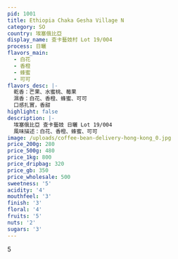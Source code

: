 ```yaml
---
pid: 1001
title: Ethiopia Chaka Gesha Village N
category: SO
country: 埃塞俄比亞
display_name: 查卡藝妓村 Lot 19/004
process: 日曬
flavors_main:
  - 白花
  - 香橙
  - 蜂蜜
  - 可可
flavors_desc: |-
  乾香：芒果、水蜜桃、莓果
  濕香：白花、香橙、蜂蜜、可可
  口感扎實，香甜
highlight: false
description: |-
  埃塞俄比亞 查卡藝妓 日曬 Lot 19/004
  風味描述：白花、香橙、蜂蜜、可可
image: /uploads/coffee-bean-delivery-hong-kong_0.jpg
price_200g: 280
price_500g: 480
price_1kg: 800
price_dripbag: 320
price_gb: 350
price_wholesale: 500
sweetness: '5'
acidity: '4'
mouthfeel: '3'
finish: '3'
floral: '4'
fruits: '5'
nuts: '2'
sugars: '3'
---
```


5
